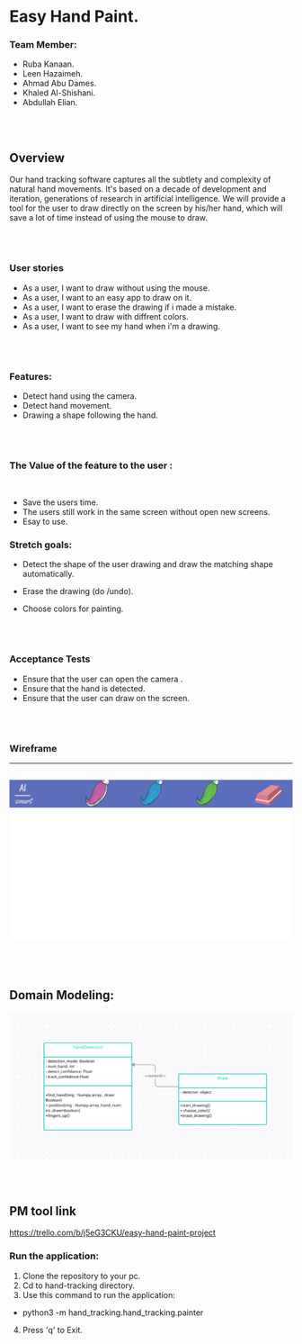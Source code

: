 # Easy Hand Paint.

### Team Member:
- Ruba Kanaan.
- Leen Hazaimeh.
- Ahmad Abu Dames.
- Khaled Al-Shishani.
- Abdullah Elian.

<br>
<br>

## Overview
Our hand tracking software captures all the subtlety and complexity of natural hand movements. It's based on a decade of development and iteration, generations of research in artificial intelligence. We will provide a tool for the user to draw directly on the screen by his/her hand, which will save a lot of time instead of using the mouse to draw.

<br>
<br>

### User stories

* As a user, I want to draw without using the mouse.
* As a user, I want to an easy app to draw on it.
* As a user, I want to erase the drawing if i made a mistake. 
* As a user, I want to draw with diffrent colors.
* As a user, I want to see my hand when i'm a drawing.

<br>
<br>

### Features:
- Detect hand using the camera.
- Detect hand movement. 
- Drawing a shape following the hand.

<br>
<br>

### The Value of the feature to the user :
<br>

* Save the users time. 
* The users still work in the same screen without open new screens.
* Esay to use.

### Stretch goals:

- Detect the shape of the user drawing and draw the matching shape automatically.

- Erase the drawing (do /undo).

- Choose colors for painting.

<br>
<br>

### Acceptance Tests
- Ensure that the user can open the camera .
- Ensure that the hand is detected.
- Ensure that the user can draw on the screen.

<br>
<br>

### Wireframe
---
![Wireframe](img/wireframe.png)
---

<br>
<br>

## Domain Modeling:


![Domain model](img/domain_model.png)

<br>
<br>

## PM tool link
https://trello.com/b/j5eG3CKU/easy-hand-paint-project




### Run the application:
1. Clone the repository to your pc.
2. Cd to hand-tracking directory.
3. Use this command to run the application: 
  * python3 -m hand_tracking.hand_tracking.painter
4. Press 'q' to Exit.
